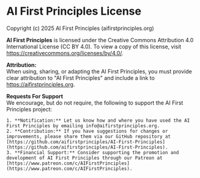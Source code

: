 # AI First Principles License  
Copyright (c) 2025 AI First Principles (aifirstprinciples.org)

**AI First Principles** is licensed under the Creative Commons Attribution 4.0 International License (CC BY 4.0). To view a copy of this license, visit https://creativecommons.org/licenses/by/4.0/.

**Attribution:**  
When using, sharing, or adapting the AI First Principles, you must provide clear attribution to "AI First Principles" and include a link to https://aifirstprinciples.org.

**Requests For Support**  
We encourage, but do not require, the following to support the AI First Principles project:

    1. **Notification:** Let us know how and where you have used the AI First Principles by emailing info@aifirstprinciples.org.
    2. **Contribution:** If you have suggestions for changes or improvements, please share them via our GitHub repository at [https://github.com/aifirstprinciples/AI-First-Principles](https://github.com/aifirstprinciples/AI-First-Principles).
    3. **Financial Support:** Consider supporting the promotion and development of AI First Principles through our Patreon at [https://www.patreon.com/c/AIFirstPrinciples](https://www.patreon.com/c/AIFirstPrinciples).